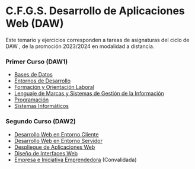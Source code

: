 # C.F.G.S. Desarrollo de Aplicaciones Web (DAW)
Este temario y ejercicios corresponden a tareas de asignaturas del ciclo de DAW , de la promoción 2023/2024 en modalidad a distancia.

### Primer Curso (DAW1)
* [Bases de Datos](https://github.com/DiegoGlez1992/DAM/tree/main/Bases%20de%20datos) 
* [Entornos de Desarrollo](https://github.com/DiegoGlez1992/DAM/tree/main/Entornos%20de%20desarrollo) 
* [Formación y Orientación Laboral](https://github.com/DiegoGlez1992/DAM/tree/main/Formaci%C3%B3n%20y%20orientaci%C3%B3n%20laboral) 
* [Lenguaje de Marcas y Sistemas de Gestión de la Información](https://github.com/DiegoGlez1992/DAM/tree/main/Lenguajes%20de%20marcas%20y%20sistemas%20de%20gesti%C3%B3n%20de%20informaci%C3%B3n) 
* [Programación]([https://github.com/DiegoGlez1992/DAM/tree/main/Programaci%C3%B3n](https://github.com/alanz3ky/DAW_Tareas/tree/main/Programacion))
* [Sistemas Informáticos](https://github.com/DiegoGlez1992/DAM/tree/main/Sistemas%20Inform%C3%A1ticos) 

### Segundo Curso (DAW2)
* [Desarrollo Web en Entorno Cliente](https://github.com/DiegoGlez1992/DAW/tree/main/Desarrollo%20web%20en%20entorno%20cliente)
* [Desarrollo Web en Entorno Servidor](https://github.com/DiegoGlez1992/DAW/tree/main/Desarrollo%20web%20en%20entorno%20servidor)
* [Despliegue de Aplicaciones Web](https://github.com/DiegoGlez1992/DAW/tree/main/Despliegue%20de%20aplicaciones%20web)
* [Diseño de Interfaces Web](https://github.com/DiegoGlez1992/DAW/tree/main/Dise%C3%B1o%20de%20interfaces%20web)
* [Empresa e Iniciativa Emprendedora](https://github.com/DiegoGlez1992/DAM/tree/main/Empresa%20e%20iniciativa%20emprendedora) \(Convalidada)
